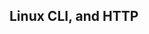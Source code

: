 ## Linux CLI, and HTTP
[Linux Survival (4 modules)]:(https://github.com/martoff1980/kottans-frontend/tree/main/task_linux_cli)

